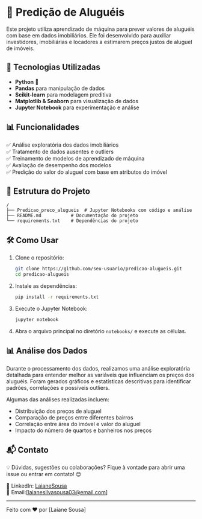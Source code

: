 # 🏡 Predição de Aluguéis

Este projeto utiliza aprendizado de máquina para prever valores de aluguéis com base em dados imobiliários. Ele foi desenvolvido para auxiliar investidores, imobiliárias e locadores a estimarem preços justos de aluguel de imóveis.

## 🚀 Tecnologias Utilizadas

- **Python** 🐍
- **Pandas** para manipulação de dados
- **Scikit-learn** para modelagem preditiva
- **Matplotlib & Seaborn** para visualização de dados
- **Jupyter Notebook** para experimentação e análise

## 📊 Funcionalidades

✅ Análise exploratória dos dados imobiliários\
✅ Tratamento de dados ausentes e outliers\
✅ Treinamento de modelos de aprendizado de máquina\
✅ Avaliação de desempenho dos modelos\
✅ Predição do valor do aluguel com base em atributos do imóvel

## 📂 Estrutura do Projeto

```
/
├── Predicao_preco_alugueis  # Jupyter Notebooks com código e análise   
├── README.md           # Documentação do projeto
└── requirements.txt    # Dependências do projeto
```

## 🛠 Como Usar

1. Clone o repositório:
   ```sh
   git clone https://github.com/seu-usuario/predicao-alugueis.git
   cd predicao-alugueis
   ```
2. Instale as dependências:
   ```sh
   pip install -r requirements.txt
   ```
3. Execute o Jupyter Notebook:
   ```sh
   jupyter notebook
   ```
4. Abra o arquivo principal no diretório `notebooks/` e execute as células.

## 📊 Análise dos Dados

Durante o processamento dos dados, realizamos uma análise exploratória detalhada para entender melhor as variáveis que influenciam os preços dos aluguéis. Foram gerados gráficos e estatísticas descritivas para identificar padrões, correlações e possíveis outliers.

Algumas das análises realizadas incluem:
- Distribuição dos preços de aluguel
- Comparação de preços entre diferentes bairros
- Correlação entre área do imóvel e valor do aluguel
- Impacto do número de quartos e banheiros nos preços

## 📬 Contato

💡 Dúvidas, sugestões ou colaborações? Fique à vontade para abrir uma issue ou entrar em contato! 😊

🔗 LinkedIn: [LaianeSousa](https://www.linkedin.com/in/laianess)\
📧 Email:[laianesilvasousa03@email.com]

---

Feito com ❤️ por [Laiane Sousa]

